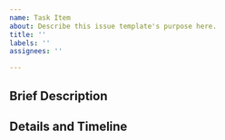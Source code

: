 ```yaml
---
name: Task Item
about: Describe this issue template's purpose here.
title: ''
labels: ''
assignees: ''

---
```


## Brief Description


## Details and Timeline
